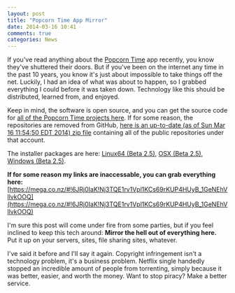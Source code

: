 ```yaml
---
layout: post
title: "Popcorn Time App Mirror"
date: 2014-03-16 10:41
comments: true
categories: News
---
```


If you've read anything about the [Popcorn Time](http://getpopcornti.me/) app recently, you know they've shuttered their doors. But if you've been on the internet any time in the past 10 years, you know it's just about impossible to take things off the net. Luckily, I had an idea of what was about to happen, so I grabbed everything I could before it was taken down. Technology like this should be distributed, learned from, and enjoyed.

Keep in mind, the software is open source, and you can get the source code for [all of the Popcorn Time projects here](https://github.com/popcorn-time/). If for some reason, the repositories are removed from GitHub, [here is an up-to-date (as of Sun Mar 16 11:54:50 EDT 2014) zip file](http://files.samurailink3.com/popcorn-time-source.zip) containing all of the public repositories under that account.

The installer packages are here: [Linux64 (Beta 2.5)](http://files.samurailink3.com/popcorn-app_linux64.zip), [OSX (Beta 2.5)](http://files.samurailink3.com/PopcornTimeBeta2.5.zip), [Windows (Beta 2.5)](http://files.samurailink3.com/InstallPopcornTimeBeta2.5.exe).

**If for some reason my links are inaccessable, you can grab everything here:** [https://mega.co.nz/#!6JRj0IaK!Nj3TQE1rv1Vpl1KCs69rKUP4HUyB_1GeNEhVllvkOOQ](https://mega.co.nz/#!6JRj0IaK!Nj3TQE1rv1Vpl1KCs69rKUP4HUyB_1GeNEhVllvkOOQ)

I'm sure this post will come under fire from some parties, but if you feel inclined to keep this tech around: **Mirror the hell out of everything here.** Put it up on your servers, sites, file sharing sites, whatever.

I've said it before and I'll say it again. Copyright infringement isn't a technology problem, it's a business problem. Netflix single handedly stopped an incredible amount of people from torrenting, simply because it was better, easier, and worth the money. Want to stop piracy? Make a better service.